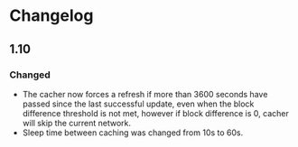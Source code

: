 # Changelog

## 1.10

### Changed
- The cacher now forces a refresh if more than 3600 seconds have passed since the last successful update, even when the block difference threshold is not met, however if block difference is 0, cacher will skip the current network.
- Sleep time between caching was changed from 10s to 60s.
